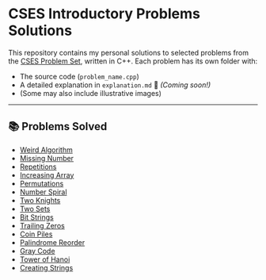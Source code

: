 # CSES Introductory Problems Solutions

This repository contains my personal solutions to selected problems from the [CSES Problem Set](https://cses.fi/problemset/), written in C++. Each problem has its own folder with:

- The source code (`problem_name.cpp`)
- A detailed explanation in `explanation.md` 🚧 *(Coming soon!)*
- (Some may also include illustrative images)

---

## 📚 Problems Solved

- [Weird Algorithm](./weird_algorithm/)
- [Missing Number](./missing_number/)
- [Repetitions](./repetitions/)
- [Increasing Array](./increasing_array/)
- [Permutations](./permutations/)
- [Number Spiral](./number_spiral/)
- [Two Knights](./two_knights/)
- [Two Sets](./two_sets/)
- [Bit Strings](./bit_strings/)
- [Trailing Zeros](./trailing_zeros/)
- [Coin Piles](./coin_piles/)
- [Palindrome Reorder](./palindrome_reorder/)
- [Gray Code](./gray_code/)
- [Tower of Hanoi](./tower_of_hanoi/)
- [Creating Strings](./creating_strings/)